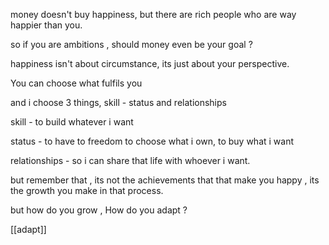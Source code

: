 money doesn't buy happiness, but there are rich people who are way happier than you. 

so if you are ambitions , should money even be your goal ? 

happiness isn't about circumstance, its just about your perspective.

You can choose what fulfils you 

and i choose 3 things, skill - status and relationships 

skill - to build whatever i want 

status - to have to freedom to choose what i own, to buy what i want 

relationships - so i can share that life with whoever i want. 

but remember that , its not the achievements that that make you happy , its the growth you make in that process.

but how do you grow , How do you adapt ? 

[[adapt]]

